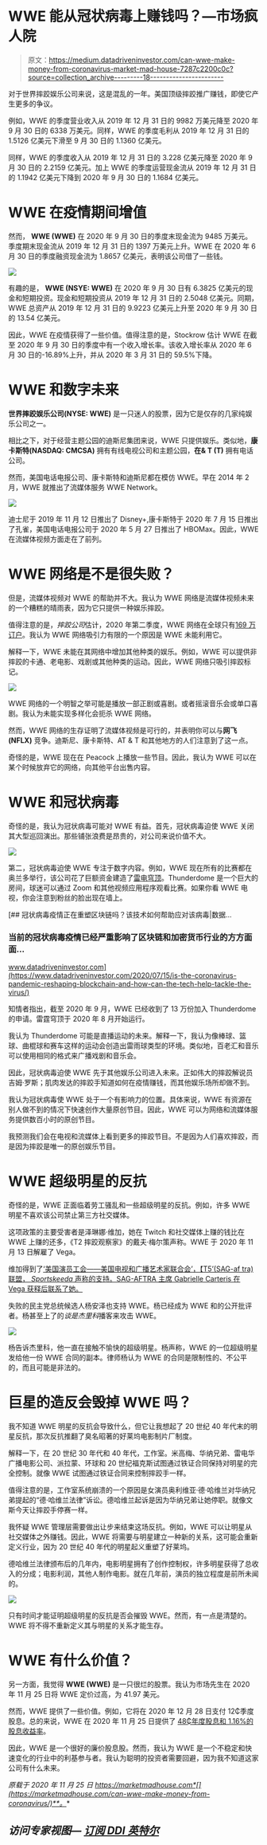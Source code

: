 # WWE 能从冠状病毒上赚钱吗？—市场疯人院

> 原文：<https://medium.datadriveninvestor.com/can-wwe-make-money-from-coronavirus-market-mad-house-7287c2200c0c?source=collection_archive---------18----------------------->

对于世界摔跤娱乐公司来说，这是混乱的一年。美国顶级摔跤推广赚钱，即使它产生更多的争议。

例如，WWE 的季度营业收入从 2019 年 12 月 31 日的 9982 万美元降至 2020 年 9 月 30 日的 6338 万美元。同样，WWE 的季度毛利从 2019 年 12 月 31 日的 1.5126 亿美元下滑至 9 月 30 日的 1.1360 亿美元。

同样，WWE 的季度收入从 2019 年 12 月 31 日的 3.228 亿美元降至 2020 年 9 月 30 日的 2.2159 亿美元。加上 WWE 的季度运营现金流从 2019 年 12 月 31 日的 1.1942 亿美元下降到 2020 年 9 月 30 日的 1.1684 亿美元。

# WWE 在疫情期间增值

然而， **WWE (WWE)** 在 2020 年 9 月 30 日的季度末现金流为 9485 万美元。季度期末现金流从 2019 年 12 月 31 日的 1397 万美元上升。WWE 在 2020 年 6 月 30 日的季度融资现金流为 1.8657 亿美元，表明该公司借了一些钱。

![](img/3043ebff066d0c73c6108e5dff30ad97.png)

有趣的是， **WWE (NSYE: WWE)** 在 2020 年 9 月 30 日有 6.3825 亿美元的现金和短期投资。现金和短期投资从 2019 年 12 月 31 日的 2.5048 亿美元。同期，WWE 总资产从 2019 年 12 月 31 日的 9.9223 亿美元上升至 2020 年 9 月 30 日的 13.54 亿美元。

因此，WWE 在疫情获得了一些价值。值得注意的是，Stockrow 估计 WWE 在截至 2020 年 9 月 30 日的季度中有一个收入增长率。该收入增长率从 2020 年 6 月 30 日的-16.89%上升，并从 2020 年 3 月 31 日的 59.5%下降。

# WWE 和数字未来

**世界摔跤娱乐公司(NYSE: WWE)** 是一只迷人的股票，因为它是仅存的几家纯娱乐公司之一。

相比之下，对于经营主题公园的迪斯尼集团来说，WWE 只提供娱乐。类似地，**康卡斯特(NASDAQ: CMCSA)** 拥有有线电视公司和主题公园，**在& T (T)** 拥有电话公司。

然而，美国电话电报公司、康卡斯特和迪斯尼都在模仿 WWE。早在 2014 年 2 月，WWE 就推出了流媒体服务 WWE Network。

![](img/58c7cda6919b02bcc8abf3639ce4ab94.png)

迪士尼于 2019 年 11 月 12 日推出了 Disney+,康卡斯特于 2020 年 7 月 15 日推出了孔雀，美国电话电报公司于 2020 年 5 月 27 日推出了 HBOMax。因此，WWE 在流媒体视频方面走在了前列。

# WWE 网络是不是很失败？

但是，流媒体视频对 WWE 的帮助并不大。我认为 WWE 网络是流媒体视频未来的一个糟糕的晴雨表，因为它只提供一种娱乐摔跤。

值得注意的是，*摔跤公司*估计，2020 年第二季度，WWE 网络在全球只有[169 万订户](https://www.wrestlinginc.com/news/2020/07/updated-wwe-network-subscriber-count-673014/)。我认为 WWE 网络吸引力有限的一个原因是 WWE 未能利用它。

解释一下，WWE 未能在其网络中增加其他种类的娱乐。例如，WWE 可以提供非摔跤的卡通、老电影、戏剧或其他种类的运动。因此，WWE 网络只吸引摔跤标记。

![](img/b04eb32059a587fed3361c660bcec197.png)

WWE 网络的一个明智之举可能是播放一部正剧或喜剧。或者摇滚音乐会或单口喜剧。我认为未能实现多样化会扼杀 WWE 网络。

然而，WWE 网络的生存证明了流媒体视频是可行的，并表明你可以与**网飞(NFLX)** 竞争。迪斯尼、康卡斯特、AT & T 和其他地方的人们注意到了这一点。

奇怪的是，WWE 现在在 Peacock 上播放一些节目。因此，我认为 WWE 可以在某个时候放弃它的网络，向其他平台出售内容。

# WWE 和冠状病毒

奇怪的是，我认为冠状病毒可能对 WWE 有益。首先，冠状病毒迫使 WWE 关闭其大型巡回演出。那些铺张浪费是昂贵的，对公司来说价值不大。

![](img/00f4785000e3342a5f610de9aee2d437.png)

第二，冠状病毒迫使 WWE 专注于数字内容。例如，WWE 现在所有的比赛都在奥兰多举行，该公司花了巨额资金建造了[雷电穹顶](https://www.insider.com/inside-wwe-thunderdome-a-futuristic-arena-for-the-coronavirus-era-2020-9)。Thunderdome 是一个巨大的房间，球迷可以通过 Zoom 和其他视频应用程序观看比赛。如果你看 WWE 电视，你会注意到粉丝的脸出现在墙上。

[](https://www.datadriveninvestor.com/2020/07/15/is-the-coronavirus-pandemic-reshaping-blockchain-and-how-can-the-tech-help-tackle-the-virus/) [## 冠状病毒疫情正在重塑区块链吗？该技术如何帮助应对该病毒|数据…

### 当前的冠状病毒疫情已经严重影响了区块链和加密货币行业的方方面面…

www.datadriveninvestor.com](https://www.datadriveninvestor.com/2020/07/15/is-the-coronavirus-pandemic-reshaping-blockchain-and-how-can-the-tech-help-tackle-the-virus/) 

知情者指出，截至 2020 年 9 月，WWE 已经收到了 13 万份加入 Thunderdome 的申请。雷霆穹顶于 2020 年 8 月开始运行。

我认为 Thunderdome 可能是直播运动的未来。解释一下，我认为像棒球、篮球、曲棍球和赛车这样的运动会创造出雷雨球类型的环境。类似地，百老汇和音乐可以使用相同的格式来广播戏剧和音乐会。

因此，冠状病毒迫使 WWE 先于其他娱乐公司进入未来。正如伟大的摔跤解说员吉姆·罗斯；肌肉发达的摔跤手知道如何在疫情赚钱，而其他娱乐场所却做不到。

我认为冠状病毒使 WWE 处于一个有影响力的位置。具体来说，WWE 有资源在别人做不到的情况下快速创作大量原创节目。因此，WWE 可以为网络和流媒体服务提供数百小时的原创节目。

我预测我们会在电视和流媒体上看到更多的摔跤节目。不是因为人们喜欢摔跤，而是因为摔跤是唯一的原创娱乐节目。

# WWE 超级明星的反抗

奇怪的是，WWE 正面临着劳工骚乱和一些超级明星的反抗。例如，许多 WWE 明星不喜欢该公司禁止第三方社交媒体。

这项政策的主要受害者是泽琳娜·维加，她在 Twitch 和社交媒体上赚的钱比在 WWE 上赚的还多，《T2 摔跤观察家》的戴夫·梅尔策声称。WWE 于 2020 年 11 月 13 日解雇了 Vega。

维加得到了[‘美国演员工会——美国电视和广播艺术家联合会’，【T5’(SAG-af tra)联盟， *Sportskeeda* 声称的支持。SAG-AFTRA 主席 Gabrielle Carteris 在 Vega 获释后联系了她。](https://www.sportskeeda.com/wwe/news-labor-union-president-reaches-zelina-vega-release-wwe-problem)

失败的民主党总统候选人杨安泽也支持 WWE。杨已经成为 WWE 和的公开批评者。杨甚至上了的*谈是杰里科*播客来攻击 WWE。

![](img/697d9fdff879043ba9521a662683ba8c.png)

杨告诉杰里科，他一直在接触不愉快的超级明星。杨声称，WWE 的一位超级明星发给他一份 WWE 合同的副本。律师杨认为 WWE 的合同是限制性的、不公平的，而且可能是非法的。

# 巨星的造反会毁掉 WWE 吗？

我不知道 WWE 明星的反抗会导致什么，但它让我想起了 20 世纪 40 年代末的明星反抗，那次反抗推翻了臭名昭著的好莱坞电影制片厂制度。

解释一下，在 20 世纪 30 年代和 40 年代，工作室。米高梅、华纳兄弟、雷电华广播电影公司、派拉蒙、环球和 20 世纪福克斯试图通过铁证合同保持对明星的完全控制。就像 WWE 试图通过铁证合同来控制摔跤手一样。

值得注意的是，工作室系统崩溃的一个原因是女演员奥利维亚·德·哈维兰对华纳兄弟提起的“德·哈维兰法律”诉讼。德哈维兰起诉是因为华纳兄弟让她停职。就像文斯今天让摔跤手停赛一样。

我怀疑 WWE 管理层需要做出让步来结束这场反抗。例如，WWE 可以让明星从社交媒体之外赚钱。因此，WWE 将需要与明星建立一种新的关系，这可能会重新定义行业，因为 20 世纪 40 年代的明星起义重塑了好莱坞。

德哈维兰法律颁布后的几年内，电影明星拥有了创作控制权，许多明星获得了总收入的分成；电影利润，其他人制作电影。就在几年前，演员的独立程度是前所未闻的。

![](img/d01f9e355b4ebc72bf89f60571ffd9a2.png)

只有时间才能证明超级明星的反抗是否会摧毁 WWE。然而，有一点是清楚的。WWE 将不得不重新定义其与明星的关系才能生存。

# WWE 有什么价值？

另一方面，我觉得 **WWE (WWE)** 是一只很烂的股票。我认为市场先生在 2020 年 11 月 25 日将 WWE 定价过高，为 41.97 美元。

然而，WWE 提供了一些价值。例如，它将在 2020 年 12 月 28 日支付 12₵季度股息。总的来说，WWE 在 2020 年 11 月 25 日提供了 [48₵年度股息和 1.16%的股息收益率](https://www.dividend.com/stocks/communications/media/publishing-broadcasting/wwe-world-wrestling-entertainment/)。

因此，WWE 是一个很好的廉价股息股。然而，我认为 WWE 是一个不稳定和快速变化的行业中的利基参与者。我认为聪明的投资者需要回避，因为我不知道这家公司有什么未来。

*原载于 2020 年 11 月 25 日 https://marketmadhouse.com*[](https://marketmadhouse.com/can-wwe-make-money-from-coronavirus/)**。**

## *访问专家视图— [订阅 DDI 英特尔](https://datadriveninvestor.com/ddi-intel)*
